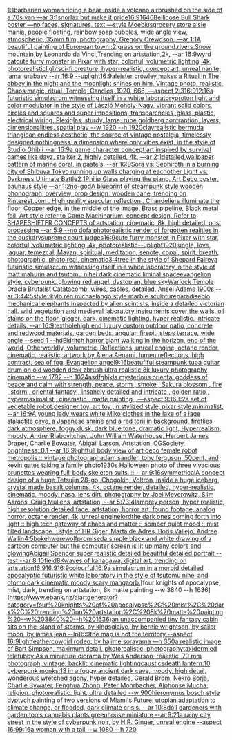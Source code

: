[1:1](https://www.ebank.nz/aiartgenerator?category=1%3A1)[barbarian woman riding a bear inside a volcano airbrushed on the side of a 70s van —ar 3:1](https://www.ebank.nz/aiartgenerator?category=barbarian%20woman%20riding%20a%20bear%20inside%20a%20volcano%20airbrushed%20on%20the%20side%20of%20a%2070s%20van%20%E2%80%94ar%203%3A1)[snorlax but make it pride](https://www.ebank.nz/aiartgenerator?category=snorlax%20but%20make%20it%20pride)[16:9](https://www.ebank.nz/aiartgenerator?category=16%3A9)[1646](https://www.ebank.nz/aiartgenerator?category=1646)[Bellicose Bull Shark poster —no faces, signatures, text —style Moebius](https://www.ebank.nz/aiartgenerator?category=Bellicose%20Bull%20Shark%20poster%20%E2%80%94no%20faces%2C%20signatures%2C%20text%20%E2%80%94style%20Moebius)[grocery store aisle mania, people floating, rainbow soap bubbles, wide angle view, atmospheric, 35mm film, photography, Gregory Crewdson, —ar 1:1](https://www.ebank.nz/aiartgenerator?category=grocery%20store%20aisle%20mania%2C%20people%20floating%2C%20rainbow%20soap%20bubbles%2C%20wide%20angle%20view%2C%20atmospheric%2C%2035mm%20film%2C%20photography%2C%20Gregory%20Crewdson%2C%20%E2%80%94ar%201%3A1)[A beautiful painting of European town::2,grass on the ground,rivers,Snow mountain,by Leonardo da Vinci,Trending on artstation,2k, --ar 16:9](https://www.ebank.nz/aiartgenerator?category=A%20beautiful%20painting%20of%20European%20town%3A%3A2%2Cgrass%20on%20the%20ground%2Crivers%2CSnow%20mountain%2Cby%20Leonardo%20da%20Vinci%2CTrending%20on%20artstation%2C2k%2C%20--ar%2016%3A9)[wyrd cat](https://www.ebank.nz/aiartgenerator?category=wyrd%20cat)[cute furry monster in Pixar with star, colorful, volumetric lighting, 4k, photorealistic](https://www.ebank.nz/aiartgenerator?category=cute%20furry%20monster%20in%20Pixar%20with%20star%2C%20colorful%2C%20volumetric%20lighting%2C%204k%2C%20photorealistic)[light](https://www.ebank.nz/aiartgenerator?category=light)[sci-fi creature, hyper-realistic, concept art, unreal nanite, jama jurabaev --ar 16:9 --uplight](https://www.ebank.nz/aiartgenerator?category=sci-fi%20creature%2C%20hyper-realistic%2C%20concept%20art%2C%20unreal%20nanite%2C%20jama%20jurabaev%20--ar%2016%3A9%20--uplight)[16:9](https://www.ebank.nz/aiartgenerator?category=16%3A9)[aleister crowley makes a Ritual in The abbey  in the night and the moonlight shines on him, Vintage photo, realistic, Chaos magic, ritual, Temple, Candles, 1920, 666, —aspect 2:3](https://www.ebank.nz/aiartgenerator?category=aleister%20crowley%20makes%20a%20Ritual%20in%20The%20abbey%20%20in%20the%20night%20and%20the%20moonlight%20shines%20on%20him%2C%20Vintage%20photo%2C%20realistic%2C%20Chaos%20magic%2C%20ritual%2C%20Temple%2C%20Candles%2C%201920%2C%20666%2C%20%E2%80%94aspect%202%3A3)[16:9](https://www.ebank.nz/aiartgenerator?category=16%3A9)[12:16](https://www.ebank.nz/aiartgenerator?category=12%3A16)[a futuristic simulacrum witnessing itself in a white laboratory](https://www.ebank.nz/aiartgenerator?category=a%20futuristic%20simulacrum%20witnessing%20itself%20in%20a%20white%20laboratory)[proton light and color modulator in the style of László Moholy-Nagy, vibrant solid colors, circles and squares and super impositions, transparencies, glass, plastic, electrical wiring, Plexiglas, sturdy, large, rube goldberg contraption, layers, dimensionalities, spatial play --w 1920 --h 1920](https://www.ebank.nz/aiartgenerator?category=proton%20light%20and%20color%20modulator%20in%20the%20style%20of%20L%C3%A1szl%C3%B3%20Moholy-Nagy%2C%20vibrant%20solid%20colors%2C%20circles%20and%20squares%20and%20super%20impositions%2C%20transparencies%2C%20glass%2C%20plastic%2C%20electrical%20wiring%2C%20Plexiglas%2C%20sturdy%2C%20large%2C%20rube%20goldberg%20contraption%2C%20layers%2C%20dimensionalities%2C%20spatial%20play%20--w%201920%20--h%201920)[clay](https://www.ebank.nz/aiartgenerator?category=clay)[realistic bermuda triangle](https://www.ebank.nz/aiartgenerator?category=realistic%20bermuda%20triangle)[an endless aesthetic, the source of vintage nostalgia, timelessly designed nothingness, a dimension where only vibes exist, in the style of Studio Ghibli --ar 16:9](https://www.ebank.nz/aiartgenerator?category=an%20endless%20aesthetic%2C%20the%20source%20of%20vintage%20nostalgia%2C%20timelessly%20designed%20nothingness%2C%20a%20dimension%20where%20only%20vibes%20exist%2C%20in%20the%20style%20of%20Studio%20Ghibli%20--ar%2016%3A9)[a game character concept art inspired by survival games like dayz, stalker 2, highly detailed, 4k, —ar 2:1](https://www.ebank.nz/aiartgenerator?category=a%20game%20character%20concept%20art%20inspired%20by%20survival%20games%20like%20dayz%2C%20stalker%202%2C%20highly%20detailed%2C%204k%2C%20%E2%80%94ar%202%3A1)[detailed,](https://www.ebank.nz/aiartgenerator?category=detailed%2C)[wallpaper pattern of marine coral, in pastels, --ar 16:9](https://www.ebank.nz/aiartgenerator?category=wallpaper%20pattern%20of%20marine%20coral%2C%20in%20pastels%2C%20--ar%2016%3A9)[Sora vs. Sephiroth in a burning city of Shibuya Tokyo running up walls charging at eachother Light vs. Darkness Ultimate Battle](https://www.ebank.nz/aiartgenerator?category=Sora%20vs.%20Sephiroth%20in%20a%20burning%20city%20of%20Shibuya%20Tokyo%20running%20up%20walls%20charging%20at%20eachother%20Light%20vs.%20Darkness%20Ultimate%20Battle)[2:1](https://www.ebank.nz/aiartgenerator?category=2%3A1)[Philip Glass playing the piano, Art Deco poster, bauhaus style —ar 1:2](https://www.ebank.nz/aiartgenerator?category=Philip%20Glass%20playing%20the%20piano%2C%20Art%20Deco%20poster%2C%20bauhaus%20style%20%E2%80%94ar%201%3A2)[no-god](https://www.ebank.nz/aiartgenerator?category=no-god)[A blueprint of steampunk style wooden phonograph,  overview, prop design, wooden cane,  trending on Pinterest.com  , High quality specular reflection ,  Chandeliers illuminate the floor, Copper  edge, in the middle of the image, Brass pipeline,  Black metal foil,  Art style refer to Game Machinarium.  concept design, Refer to SHAPESHIFTER CONCEPTS  of artstation, cinematic,  8k, high detailed,  post processing    --ar 5:9   --no dof](https://www.ebank.nz/aiartgenerator?category=A%20blueprint%20of%20steampunk%20style%20wooden%20phonograph%2C%20%20overview%2C%20prop%20design%2C%20wooden%20cane%2C%20%20trending%20on%20Pinterest.com%20%20%2C%20High%20quality%20specular%20reflection%20%2C%20%20Chandeliers%20illuminate%20the%20floor%2C%20Copper%20%20edge%2C%20in%20the%20middle%20of%20the%20image%2C%20Brass%20pipeline%2C%20%20Black%20metal%20foil%2C%20%20Art%20style%20refer%20to%20Game%20Machinarium.%20%20concept%20design%2C%20Refer%20to%20SHAPESHIFTER%20CONCEPTS%20%20of%20artstation%2C%20cinematic%2C%20%208k%2C%20high%20detailed%2C%20%20post%20processing%20%20%20%20--ar%205%3A9%20%20%20--no%20dof)[a photorealistic  render of forgotten realities in the dusk](https://www.ebank.nz/aiartgenerator?category=a%20photorealistic%20%20render%20of%20forgotten%20realities%20in%20the%20dusk)[dry](https://www.ebank.nz/aiartgenerator?category=dry)[supreme court judges](https://www.ebank.nz/aiartgenerator?category=supreme%20court%20judges)[16:9](https://www.ebank.nz/aiartgenerator?category=16%3A9)[cute furry monster in Pixar with star, colorful, volumetric lighting, 4k, photorealistic](https://www.ebank.nz/aiartgenerator?category=cute%20furry%20monster%20in%20Pixar%20with%20star%2C%20colorful%2C%20volumetric%20lighting%2C%204k%2C%20photorealistic)[--uplight](https://www.ebank.nz/aiartgenerator?category=--uplight)[1920](https://www.ebank.nz/aiartgenerator?category=1920)[jungle, love, jaguar, temezcal, Mayan, spiritual, meditation, senote, copal, spirit, breath, photographic, photo real, cinematic](https://www.ebank.nz/aiartgenerator?category=jungle%2C%20love%2C%20jaguar%2C%20temezcal%2C%20Mayan%2C%20spiritual%2C%20meditation%2C%20senote%2C%20copal%2C%20spirit%2C%20breath%2C%20photographic%2C%20photo%20real%2C%20cinematic)[3:4](https://www.ebank.nz/aiartgenerator?category=3%3A4)[tree in the style of Shepard Fairey](https://www.ebank.nz/aiartgenerator?category=tree%20in%20the%20style%20of%20Shepard%20Fairey)[a futuristic simulacrum witnessing itself in a white laboratory in the style of matt mahurin and tsutomu nihei dark cinematic liminal space](https://www.ebank.nz/aiartgenerator?category=a%20futuristic%20simulacrum%20witnessing%20itself%20in%20a%20white%20laboratory%20in%20the%20style%20of%20matt%20mahurin%20and%20tsutomu%20nihei%20dark%20cinematic%20liminal%20space)[evangelion style, cyberpunk, glowing red angel, dystopian, blue sky](https://www.ebank.nz/aiartgenerator?category=evangelion%20style%2C%20cyberpunk%2C%20glowing%20red%20angel%2C%20dystopian%2C%20blue%20sky)[Warlock Temple Oracle Brutalist Catatacomb, wires, cables, detailed, Ansel Adams 1900s --ar 3:4](https://www.ebank.nz/aiartgenerator?category=Warlock%20Temple%20Oracle%20Brutalist%20Catatacomb%2C%20wires%2C%20cables%2C%20detailed%2C%20Ansel%20Adams%201900s%20--ar%203%3A4)[4:5](https://www.ebank.nz/aiartgenerator?category=4%3A5)[style::](https://www.ebank.nz/aiartgenerator?category=style%3A%3A)[kylo ren michaelango style marble sculpture](https://www.ebank.nz/aiartgenerator?category=kylo%20ren%20michaelango%20style%20marble%20sculpture)[paradise](https://www.ebank.nz/aiartgenerator?category=paradise)[bio mechanical elephants inspected by alien scintists, inside a detailed victorian hall. wild vegetation and medieval laboratory instruments cover the walls. oil stains on the floor. gieger. dark. cinematic lighting. hyper realistic. intricate details. --ar 16:9](https://www.ebank.nz/aiartgenerator?category=bio%20mechanical%20elephants%20inspected%20by%20alien%20scintists%2C%20inside%20a%20detailed%20victorian%20hall.%20wild%20vegetation%20and%20medieval%20laboratory%20instruments%20cover%20the%20walls.%20oil%20stains%20on%20the%20floor.%20gieger.%20dark.%20cinematic%20lighting.%20hyper%20realistic.%20intricate%20details.%20--ar%2016%3A9)[text](https://www.ebank.nz/aiartgenerator?category=text)[hole](https://www.ebank.nz/aiartgenerator?category=hole)[high end luxury custom outdoor patio, concrete and redwood materials, garden beds. angular, firepit, steps terrace, wide angle --seed 1 --hd](https://www.ebank.nz/aiartgenerator?category=high%20end%20luxury%20custom%20outdoor%20patio%2C%20concrete%20and%20redwood%20materials%2C%20garden%20beds.%20angular%2C%20firepit%2C%20steps%20terrace%2C%20wide%20angle%20--seed%201%20--hd)[Eldritch horror giant walking in the horizon, end of the world, Otherworldly, volumetric, Reflections, unreal engine, octane render, cinematic, realistic, artwork by Alena Aenami, lumen reflections, high contrast, sea of fog, Evangelion angel](https://www.ebank.nz/aiartgenerator?category=Eldritch%20horror%20giant%20walking%20in%20the%20horizon%2C%20end%20of%20the%20world%2C%20Otherworldly%2C%20volumetric%2C%20Reflections%2C%20unreal%20engine%2C%20octane%20render%2C%20cinematic%2C%20realistic%2C%20artwork%20by%20Alena%20Aenami%2C%20lumen%20reflections%2C%20high%20contrast%2C%20sea%20of%20fog%2C%20Evangelion%20angel)[9:16](https://www.ebank.nz/aiartgenerator?category=9%3A16)[beatufiful steampunk tuba guitar drum on old wooden desk zbrush ultra realistic 8k luxury photography cinematic --w 1792 --h 1024](https://www.ebank.nz/aiartgenerator?category=beatufiful%20steampunk%20tuba%20guitar%20drum%20on%20old%20wooden%20desk%20zbrush%20ultra%20realistic%208k%20luxury%20photography%20cinematic%20--w%201792%20--h%201024)[asdfghjkl](https://www.ebank.nz/aiartgenerator?category=asdfghjkl)[a mysterious oriental goddess of peace and calm with strength, peace, storm , smoke , Sakura blossom , fire , storm ,  oriental fantasy ,  insanely detailed and intricate , golden ratio , hypermaximalist , cinematic , matte painting , —aspect 9:16](https://www.ebank.nz/aiartgenerator?category=a%20mysterious%20oriental%20goddess%20of%20peace%20and%20calm%20with%20strength%2C%20peace%2C%20storm%20%2C%20smoke%20%2C%20Sakura%20blossom%20%2C%20fire%20%2C%20storm%20%2C%20%20oriental%20fantasy%20%2C%20%20insanely%20detailed%20and%20intricate%20%2C%20golden%20ratio%20%2C%20hypermaximalist%20%2C%20cinematic%20%2C%20matte%20painting%20%2C%20%E2%80%94aspect%209%3A16)[3:2](https://www.ebank.nz/aiartgenerator?category=3%3A2)[a set of vegetable robot,designer toy, art toy ,in stylized style, pixar style,minimalist, --ar 16:9](https://www.ebank.nz/aiartgenerator?category=a%20set%20of%20vegetable%20robot%2Cdesigner%20toy%2C%20art%20toy%20%2Cin%20stylized%20style%2C%20pixar%20style%2Cminimalist%2C%20--ar%2016%3A9)[A young lady wears white Miko clothes in the lake of a lage stalactite cave, a Japanese shrine and a red torii in background, fireflies, dark atmosphere, foggy dusk, dark blue tone, dramatic light, Hyperrealism, moody, Andrei Riabovitchev, John William Waterhouse, Herbert James Draper, Charlie Bowater, Abigail Larson, Artstation, CGSociety, brightness::0.1 --ar 16:9](https://www.ebank.nz/aiartgenerator?category=A%20young%20lady%20wears%20white%20Miko%20clothes%20in%20the%20lake%20of%20a%20lage%20stalactite%20cave%2C%20a%20Japanese%20shrine%20and%20a%20red%20torii%20in%20background%2C%20fireflies%2C%20dark%20atmosphere%2C%20foggy%20dusk%2C%20dark%20blue%20tone%2C%20dramatic%20light%2C%20Hyperrealism%2C%20moody%2C%20Andrei%20Riabovitchev%2C%20John%20William%20Waterhouse%2C%20Herbert%20James%20Draper%2C%20Charlie%20Bowater%2C%20Abigail%20Larson%2C%20Artstation%2C%20CGSociety%2C%20brightness%3A%3A0.1%20--ar%2016%3A9)[light](https://www.ebank.nz/aiartgenerator?category=light)[full body view of art deco female robot metropolis :: vintage photograph](https://www.ebank.nz/aiartgenerator?category=full%20body%20view%20of%20art%20deco%20female%20robot%20metropolis%20%3A%3A%20vintage%20photograph)[adam sandler, tony ferguson, 50cent, and kevin gates taking a family photo](https://www.ebank.nz/aiartgenerator?category=adam%20sandler%2C%20tony%20ferguson%2C%2050cent%2C%20and%20kevin%20gates%20taking%20a%20family%20photo)[1930s Halloween photo of three vivacious brunettes wearing full-body skeleton suits. :: --ar 9:16](https://www.ebank.nz/aiartgenerator?category=1930s%20Halloween%20photo%20of%20three%20vivacious%20brunettes%20wearing%20full-body%20skeleton%20suits.%20%3A%3A%20--ar%209%3A16)[symmetrical](https://www.ebank.nz/aiartgenerator?category=symmetrical)[A concept design of a huge Tetsujin 28-go, Chogokin, Voltron, inside a huge iceberg, crystal made basalt columns, 4k, octane render, detailed, hyper-realistic, cinematic, moody, nasa, lens dirt, photography by Joel Meyerowitz, Slim Aarons, Craig Mullens, artstation, --ar 5:7](https://www.ebank.nz/aiartgenerator?category=A%20concept%20design%20of%20a%20huge%20Tetsujin%2028-go%2C%20Chogokin%2C%20Voltron%2C%20inside%20a%20huge%20iceberg%2C%20crystal%20made%20basalt%20columns%2C%204k%2C%20octane%20render%2C%20detailed%2C%20hyper-realistic%2C%20cinematic%2C%20moody%2C%20nasa%2C%20lens%20dirt%2C%20photography%20by%20Joel%20Meyerowitz%2C%20Slim%20Aarons%2C%20Craig%20Mullens%2C%20artstation%2C%20--ar%205%3A7)[3:4](https://www.ebank.nz/aiartgenerator?category=3%3A4)[lamprey person, hyper realistic, high resolution detailed face, artstation, horror art, found footage, analog horror, octane render, 4k, unreal engine](https://www.ebank.nz/aiartgenerator?category=lamprey%20person%2C%20hyper%20realistic%2C%20high%20resolution%20detailed%20face%2C%20artstation%2C%20horror%20art%2C%20found%20footage%2C%20analog%20horror%2C%20octane%20render%2C%204k%2C%20unreal%20engine)[lord](https://www.ebank.nz/aiartgenerator?category=lord)[the dark ones coming forth into light :: high tech gateway of chaos and matter :: somber quiet mood :: mist filled landscape :: style of HR Giger, Marta de Adres, Boris Vallejo,  Andree Wallin](https://www.ebank.nz/aiartgenerator?category=the%20dark%20ones%20coming%20forth%20into%20light%20%3A%3A%20high%20tech%20gateway%20of%20chaos%20and%20matter%20%3A%3A%20somber%20quiet%20mood%20%3A%3A%20mist%20filled%20landscape%20%3A%3A%20style%20of%20HR%20Giger%2C%20Marta%20de%20Adres%2C%20Boris%20Vallejo%2C%20%20Andree%20Wallin)[4:5](https://www.ebank.nz/aiartgenerator?category=4%3A5)[bokeh](https://www.ebank.nz/aiartgenerator?category=bokeh)[werewolf](https://www.ebank.nz/aiartgenerator?category=werewolf)[promised](https://www.ebank.nz/aiartgenerator?category=promised)[a simple black and white drawing of a cartoon computer but the computer screen is lit up many colors and glowing](https://www.ebank.nz/aiartgenerator?category=a%20simple%20black%20and%20white%20drawing%20of%20a%20cartoon%20computer%20but%20the%20computer%20screen%20is%20lit%20up%20many%20colors%20and%20glowing)[Abigail Spencer super realistic detailed beautiful detailed portrait --test --ar 8:10](https://www.ebank.nz/aiartgenerator?category=Abigail%20Spencer%20super%20realistic%20detailed%20beautiful%20detailed%20portrait%20--test%20--ar%208%3A10)[field](https://www.ebank.nz/aiartgenerator?category=field)[8K](https://www.ebank.nz/aiartgenerator?category=8K)[waves of kanagawa, digital art, trending on artstation](https://www.ebank.nz/aiartgenerator?category=waves%20of%20kanagawa%2C%20digital%20art%2C%20trending%20on%20artstation)[16:9](https://www.ebank.nz/aiartgenerator?category=16%3A9)[16:9](https://www.ebank.nz/aiartgenerator?category=16%3A9)[16:9](https://www.ebank.nz/aiartgenerator?category=16%3A9)[colourful,](https://www.ebank.nz/aiartgenerator?category=colourful%2C)[16:9](https://www.ebank.nz/aiartgenerator?category=16%3A9)[a simulacrum in a morbid detailed apocalyptic futuristic white laboratory in the style of tsutomu nihei and otomo dark cinematic moody scary manga](https://www.ebank.nz/aiartgenerator?category=a%20simulacrum%20in%20a%20morbid%20detailed%20apocalyptic%20futuristic%20white%20laboratory%20in%20the%20style%20of%20tsutomu%20nihei%20and%20otomo%20dark%20cinematic%20moody%20scary%20manga)[orb.](https://www.ebank.nz/aiartgenerator?category=orb.)[four knights of apocalypse, mist, dark, trending on artstation, 8k matte painting --w 3840 --h 1636](https://www.ebank.nz/aiartgenerator?category=four%20knights%20of%20apocalypse%2C%20mist%2C%20dark%2C%20trending%20on%20artstation%2C%208k%20matte%20painting%20--w%203840%20--h%201636)[an unaccompanied tiny fantasy cabin sits on the island of storms, by kingsglaive, by bernie wrightson, by sailor moon, by james jean --lp](https://www.ebank.nz/aiartgenerator?category=an%20unaccompanied%20tiny%20fantasy%20cabin%20sits%20on%20the%20island%20of%20storms%2C%20by%20kingsglaive%2C%20by%20bernie%20wrightson%2C%20by%20sailor%20moon%2C%20by%20james%20jean%20--lp)[16:9](https://www.ebank.nz/aiartgenerator?category=16%3A9)[the map is not the territory --aspect 16:9](https://www.ebank.nz/aiartgenerator?category=the%20map%20is%20not%20the%20territory%20--aspect%2016%3A9)[light](https://www.ebank.nz/aiartgenerator?category=light)[feather](https://www.ebank.nz/aiartgenerator?category=feather)[cowgirl rodeo, by hajime sorayama —h 350](https://www.ebank.nz/aiartgenerator?category=cowgirl%20rodeo%2C%20by%20hajime%20sorayama%20%E2%80%94h%20350)[a realistic image of Bart Simpson, maximum detail, photorealistic, photography](https://www.ebank.nz/aiartgenerator?category=a%20realistic%20image%20of%20Bart%20Simpson%2C%20maximum%20detail%2C%20photorealistic%2C%20photography)[taxidermied teletubby As a miniature diorama by Wes Anderson, realistic, 70 mm photograph, vintage, backlit, cinematic lighting](https://www.ebank.nz/aiartgenerator?category=taxidermied%20teletubby%20As%20a%20miniature%20diorama%20by%20Wes%20Anderson%2C%20realistic%2C%2070%20mm%20photograph%2C%20vintage%2C%20backlit%2C%20cinematic%20lighting)[caustics](https://www.ebank.nz/aiartgenerator?category=caustics)[death lantern:10 cyberpunk monks:13 in a foggy ancient dark cave, moody, high detail, wonderous wretched agony, hyper detailed, Gerald Brom, Nekro Borja, Charlie Bywater, Fenghua Zhong, Peter Mohrbacher, Alphonse Mucha, religion, photorealistic, light, ultra detailed --w 900](https://www.ebank.nz/aiartgenerator?category=death%20lantern%3A10%20cyberpunk%20monks%3A13%20in%20a%20foggy%20ancient%20dark%20cave%2C%20moody%2C%20high%20detail%2C%20wonderous%20wretched%20agony%2C%20hyper%20detailed%2C%20Gerald%20Brom%2C%20Nekro%20Borja%2C%20Charlie%20Bywater%2C%20Fenghua%20Zhong%2C%20Peter%20Mohrbacher%2C%20Alphonse%20Mucha%2C%20religion%2C%20photorealistic%2C%20light%2C%20ultra%20detailed%20--w%20900)[hieronymus bosch style dyptych painting of two versions of Miami's Future: utopian adaptation to climate change, or flooded, dark climate crisis. --ar 10:8](https://www.ebank.nz/aiartgenerator?category=hieronymus%20bosch%20style%20dyptych%20painting%20of%20two%20versions%20of%20Miami%27s%20Future%3A%20utopian%20adaptation%20to%20climate%20change%2C%20or%20flooded%2C%20dark%20climate%20crisis.%20--ar%2010%3A8)[doll gardeners with garden tools  cannabis plants  greenhouse miniature --ar 9:21](https://www.ebank.nz/aiartgenerator?category=doll%20gardeners%20with%20garden%20tools%20%20cannabis%20plants%20%20greenhouse%20miniature%20--ar%209%3A21)[a rainy city street in the style of cyberpunk noir, by H.R. Ginger, unreal engine --aspect 16:9](https://www.ebank.nz/aiartgenerator?category=a%20rainy%20city%20street%20in%20the%20style%20of%20cyberpunk%20noir%2C%20by%20H.R.%20Ginger%2C%20unreal%20engine%20--aspect%2016%3A9)[9:16](https://www.ebank.nz/aiartgenerator?category=9%3A16)[a woman with a tail --w 1080 --h 720](https://www.ebank.nz/aiartgenerator?category=a%20woman%20with%20a%20tail%20--w%201080%20--h%20720)